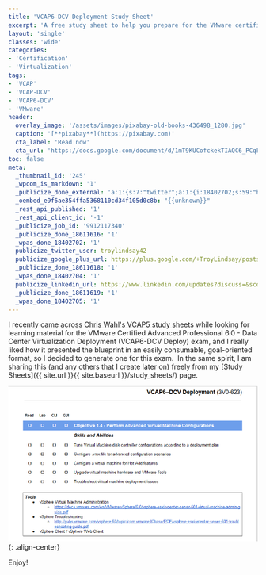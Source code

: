 ```yaml
---
title: 'VCAP6-DCV Deployment Study Sheet'
excerpt: 'A free study sheet to help you prepare for the VMware certification exam by breaking down the blueprints.'
layout: 'single'
classes: 'wide'
categories:
- 'Certification'
- 'Virtualization'
tags:
- 'VCAP'
- 'VCAP-DCV'
- 'VCAP6-DCV'
- 'VMware'
header:
  overlay_image: '/assets/images/pixabay-old-books-436498_1280.jpg'
  caption: '[**pixabay**](https://pixabay.com)'
  cta_label: 'Read now'
  cta_url: 'https://docs.google.com/document/d/1mT9KUCofckekTIAQC6_PCqkO9J4yGcbU_NO__SzTUSI/edit?usp=sharing'
toc: false
meta:
  _thumbnail_id: '245'
  _wpcom_is_markdown: '1'
  _publicize_done_external: 'a:1:{s:7:"twitter";a:1:{i:18402702;s:59:"https://twitter.com/troylindsay42/status/915056745436893184";}}'
  _oembed_e9f6ae354ffa5368110cd34f105d0c8b: "{{unknown}}"
  _rest_api_published: '1'
  _rest_api_client_id: '-1'
  _publicize_job_id: '9912117340'
  _publicize_done_18611616: '1'
  _wpas_done_18402702: '1'
  publicize_twitter_user: troylindsay42
  publicize_google_plus_url: https://plus.google.com/+TroyLindsay/posts/DyMzRUNzXNJ
  _publicize_done_18611618: '1'
  _wpas_done_18402704: '1'
  publicize_linkedin_url: https://www.linkedin.com/updates?discuss=&scope=19360941&stype=M&topic=6320822448359043072&type=U&a=T68E
  _publicize_done_18611619: '1'
  _wpas_done_18402705: '1'
---
```

I recently came across [Chris Wahl's VCAP5 study sheets](http://wahlnetwork.com/publications/study-sheets/) while looking for learning material for the VMware Certified Advanced Professional 6.0 - Data Center Virtualization Deployment (VCAP6-DCV Deploy) exam, and I really liked how it presented the blueprint in an easily consumable, goal-oriented format, so I decided to generate one for this exam.  In the same spirit, I am sharing this (and any others that I create later on) freely from my [Study Sheets]({{ site.url }}{{ site.baseurl }}/study_sheets/) page.

[![VCAP6-DCV_Deployment](/assets/images/VCAP6-DCV_Deployment_3V0-623_Study_Sheet.png)](https://docs.google.com/document/d/1mT9KUCofckekTIAQC6_PCqkO9J4yGcbU_NO__SzTUSI/edit?usp=sharing){: .align-center}

Enjoy!
